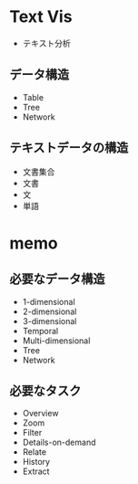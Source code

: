 # Text Vis

* テキスト分析

## データ構造

* Table
* Tree
* Network

## テキストデータの構造

* 文書集合
* 文書
* 文
* 単語


# memo

## 必要なデータ構造

* 1-dimensional
* 2-dimensional
* 3-dimensional
* Temporal
* Multi-dimensional
* Tree
* Network

## 必要なタスク

* Overview
* Zoom
* Filter
* Details-on-demand
* Relate
* History
* Extract
